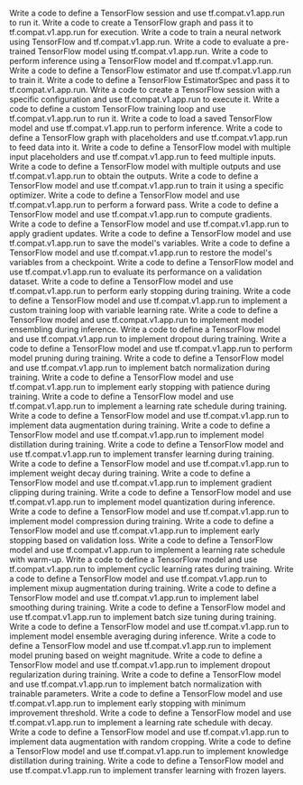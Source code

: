 Write a code to define a TensorFlow session and use tf.compat.v1.app.run to run it.
Write a code to create a TensorFlow graph and pass it to tf.compat.v1.app.run for execution.
Write a code to train a neural network using TensorFlow and tf.compat.v1.app.run.
Write a code to evaluate a pre-trained TensorFlow model using tf.compat.v1.app.run.
Write a code to perform inference using a TensorFlow model and tf.compat.v1.app.run.
Write a code to define a TensorFlow estimator and use tf.compat.v1.app.run to train it.
Write a code to define a TensorFlow EstimatorSpec and pass it to tf.compat.v1.app.run.
Write a code to create a TensorFlow session with a specific configuration and use tf.compat.v1.app.run to execute it.
Write a code to define a custom TensorFlow training loop and use tf.compat.v1.app.run to run it.
Write a code to load a saved TensorFlow model and use tf.compat.v1.app.run to perform inference.
Write a code to define a TensorFlow graph with placeholders and use tf.compat.v1.app.run to feed data into it.
Write a code to define a TensorFlow model with multiple input placeholders and use tf.compat.v1.app.run to feed multiple inputs.
Write a code to define a TensorFlow model with multiple outputs and use tf.compat.v1.app.run to obtain the outputs.
Write a code to define a TensorFlow model and use tf.compat.v1.app.run to train it using a specific optimizer.
Write a code to define a TensorFlow model and use tf.compat.v1.app.run to perform a forward pass.
Write a code to define a TensorFlow model and use tf.compat.v1.app.run to compute gradients.
Write a code to define a TensorFlow model and use tf.compat.v1.app.run to apply gradient updates.
Write a code to define a TensorFlow model and use tf.compat.v1.app.run to save the model's variables.
Write a code to define a TensorFlow model and use tf.compat.v1.app.run to restore the model's variables from a checkpoint.
Write a code to define a TensorFlow model and use tf.compat.v1.app.run to evaluate its performance on a validation dataset.
Write a code to define a TensorFlow model and use tf.compat.v1.app.run to perform early stopping during training.
Write a code to define a TensorFlow model and use tf.compat.v1.app.run to implement a custom training loop with variable learning rate.
Write a code to define a TensorFlow model and use tf.compat.v1.app.run to implement model ensembling during inference.
Write a code to define a TensorFlow model and use tf.compat.v1.app.run to implement dropout during training.
Write a code to define a TensorFlow model and use tf.compat.v1.app.run to perform model pruning during training.
Write a code to define a TensorFlow model and use tf.compat.v1.app.run to implement batch normalization during training.
Write a code to define a TensorFlow model and use tf.compat.v1.app.run to implement early stopping with patience during training.
Write a code to define a TensorFlow model and use tf.compat.v1.app.run to implement a learning rate schedule during training.
Write a code to define a TensorFlow model and use tf.compat.v1.app.run to implement data augmentation during training.
Write a code to define a TensorFlow model and use tf.compat.v1.app.run to implement model distillation during training.
Write a code to define a TensorFlow model and use tf.compat.v1.app.run to implement transfer learning during training.
Write a code to define a TensorFlow model and use tf.compat.v1.app.run to implement weight decay during training.
Write a code to define a TensorFlow model and use tf.compat.v1.app.run to implement gradient clipping during training.
Write a code to define a TensorFlow model and use tf.compat.v1.app.run to implement model quantization during inference.
Write a code to define a TensorFlow model and use tf.compat.v1.app.run to implement model compression during training.
Write a code to define a TensorFlow model and use tf.compat.v1.app.run to implement early stopping based on validation loss.
Write a code to define a TensorFlow model and use tf.compat.v1.app.run to implement a learning rate schedule with warm-up.
Write a code to define a TensorFlow model and use tf.compat.v1.app.run to implement cyclic learning rates during training.
Write a code to define a TensorFlow model and use tf.compat.v1.app.run to implement mixup augmentation during training.
Write a code to define a TensorFlow model and use tf.compat.v1.app.run to implement label smoothing during training.
Write a code to define a TensorFlow model and use tf.compat.v1.app.run to implement batch size tuning during training.
Write a code to define a TensorFlow model and use tf.compat.v1.app.run to implement model ensemble averaging during inference.
Write a code to define a TensorFlow model and use tf.compat.v1.app.run to implement model pruning based on weight magnitude.
Write a code to define a TensorFlow model and use tf.compat.v1.app.run to implement dropout regularization during training.
Write a code to define a TensorFlow model and use tf.compat.v1.app.run to implement batch normalization with trainable parameters.
Write a code to define a TensorFlow model and use tf.compat.v1.app.run to implement early stopping with minimum improvement threshold.
Write a code to define a TensorFlow model and use tf.compat.v1.app.run to implement a learning rate schedule with decay.
Write a code to define a TensorFlow model and use tf.compat.v1.app.run to implement data augmentation with random cropping.
Write a code to define a TensorFlow model and use tf.compat.v1.app.run to implement knowledge distillation during training.
Write a code to define a TensorFlow model and use tf.compat.v1.app.run to implement transfer learning with frozen layers.